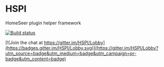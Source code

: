 # HSPI
HomeSeer plugin helper framework

[![Build status](https://ci.appveyor.com/api/projects/status/ykbdc3pmftec2sq1/branch/master?svg=true)](https://ci.appveyor.com/project/alexdresko/hspi/branch/master) 

[![Join the chat at https://gitter.im/HSPI/Lobby](https://badges.gitter.im/HSPI/Lobby.svg)](https://gitter.im/HSPI/Lobby?utm_source=badge&utm_medium=badge&utm_campaign=pr-badge&utm_content=badge)
